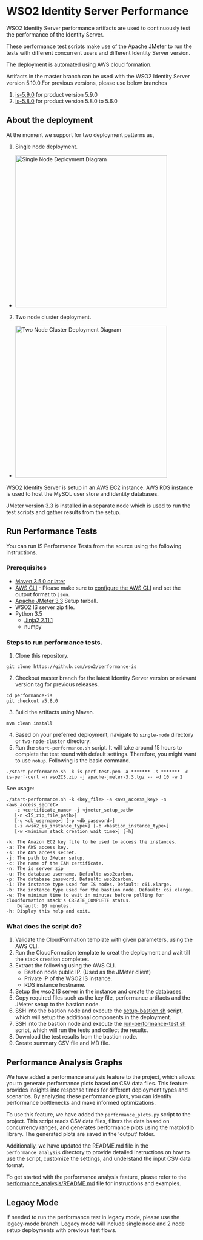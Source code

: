 # WSO2 Identity Server Performance

WSO2 Identity Server performance artifacts are used to continuously test the performance of the Identity Server.

These performance test scripts make use of the Apache JMeter to run the tests with different concurrent users and different Identity Server version.

The deployment is automated using AWS cloud formation. 

Artifacts in the master branch can be used with the WSO2 Identity Server version 5.10.0.For previous versions, please use below branches
 1. [is-5.9.0](https://github.com/wso2/performance-is/tree/is-5.9.0) for product version 5.9.0
 2. [is-5.8.0](https://github.com/wso2/performance-is/tree/is-5.8.0) for product version 5.8.0 to 5.6.0
 
## About the deployment

At the moment we support for two deployment patterns as,
1. Single node deployment.
  - <img src="common/images/deployment-diagram-singlenode.png" height="400" alt="Single Node Deployment Diagram">

2. Two node cluster deployment.
  - <img src="common/images/deployment-diagram-twonode-cluster.png" height="400" alt="Two Node Cluster Deployment Diagram">

WSO2 Identity Server is setup in an AWS EC2 instance. AWS RDS instance is used to host the MySQL user store and identity databases.

JMeter version 3.3 is installed in a separate node which is used to run the test scripts and gather results from the setup.

## Run Performance Tests

You can run IS Performance Tests from the source using the following instructions.

### Prerequisites

* [Maven 3.5.0 or later](https://maven.apache.org/download.cgi)
* [AWS CLI](https://aws.amazon.com/cli/) - Please make sure to [configure the AWS CLI](https://docs.aws.amazon.com/cli/latest/userguide/cli-chap-getting-started.html) and set the output format to `json`.
* [Apache JMeter 3.3](https://jmeter.apache.org/) Setup tarball.
* WSO2 IS server zip file.
* Python 3.5
    * [Jinja2 2.11.1](https://pypi.org/project/Jinja2/)
    * numpy

### Steps to run performance tests.

1. Clone this repository.

```console
git clone https://github.com/wso2/performance-is
```
2. Checkout master branch for the latest Identity Server version or relevant version tag for previous releases.
```console
cd performance-is
git checkout v5.8.0
```
3. Build the artifacts using Maven.
```console
mvn clean install
```

4. Based on your preferred deployment, navigate to `single-node` directory or `two-node-cluster` directory.
4. Run the `start-performance.sh` script. It will take around 15 hours to complete the test round with default settings. Therefore, you might want to use `nohup`. Following is the basic command.
```console
./start-performance.sh -k is-perf-test.pem -a ******* -s ******* -c is-perf-cert -n wso2IS.zip -j apache-jmeter-3.3.tgz -- -d 10 -w 2
```

See usage:

```console
./start-performance.sh -k <key_file> -a <aws_access_key> -s <aws_access_secret>
   -c <certificate_name> -j <jmeter_setup_path>
   [-n <IS_zip_file_path>]
   [-u <db_username>] [-p <db_password>]
   [-i <wso2_is_instance_type>] [-b <bastion_instance_type>]
   [-w <minimum_stack_creation_wait_time>] [-h]

-k: The Amazon EC2 key file to be used to access the instances.
-a: The AWS access key.
-s: The AWS access secret.
-j: The path to JMeter setup.
-c: The name of the IAM certificate.
-n: The is server zip
-u: The database username. Default: wso2carbon.
-p: The database password. Default: wso2carbon.
-i: The instance type used for IS nodes. Default: c6i.xlarge.
-b: The instance type used for the bastion node. Default: c6i.xlarge.
-w: The minimum time to wait in minutes before polling for cloudformation stack's CREATE_COMPLETE status.
    Default: 10 minutes.
-h: Display this help and exit.
```

### What does the script do?
1. Validate the CloudFormation template with given parameters, using the AWS CLI.
2. Run the CloudFormation template to creat the deployment and wait till the stack creation completes.
3. Extract the following using the AWS CLI.
   * Bastion node public IP. (Used as the JMeter client)
   * Private IP of the WSO2 IS instance.
   * RDS instance hostname.
4. Setup the wso2 IS server in the instance and create the databases.
5. Copy required files such as the key file, performance artifacts and the JMeter setup to the bastion node.
6. SSH into the bastion node and execute the [setup-bastion.sh](single-node/setup/README.md) script, which will setup the additional components in the deployment.
7. SSH into the bastion node and execute the [run-performance-test.sh](common/jmeter/README.md) script, which will run the tests and collect the results.
8. Download the test results from the bastion node.
9. Create summary CSV file and MD file.

## Performance Analysis Graphs

We have added a performance analysis feature to the project, which allows you to generate performance plots based on CSV data files. This feature provides insights into response times for different deployment types and scenarios. By analyzing these performance plots, you can identify performance bottlenecks and make informed optimizations.

To use this feature, we have added the `performance_plots.py` script to the project. This script reads CSV data files, filters the data based on concurrency ranges, and generates performance plots using the matplotlib library. The generated plots are saved in the 'output' folder.

Additionally, we have updated the README.md file in the `performance_analysis` directory to provide detailed instructions on how to use the script, customize the settings, and understand the input CSV data format.

To get started with the performance analysis feature, please refer to the [performance_analysis/README.md](performance_analysis/README.md) file for instructions and examples.

## Legacy Mode

If needed to run the performance test in legacy mode, please use the legacy-mode branch.
Legacy mode will include single node and 2 node setup deployments with previous test flows.
